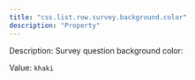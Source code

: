 ```yaml
---
title: "css.list.row.survey.background.color"
description: "Property"
---
```


Description: Survey question background color:

Value: `khaki`